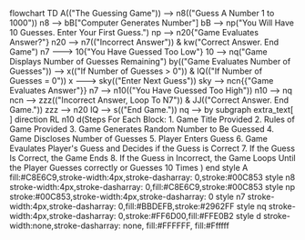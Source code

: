 flowchart TD
    A(("The Guessing Game")) --> n8(("Guess A Number 1 to 1000"))
    n8 --> bB["Computer Generates Number"]
    bB --> np("You Will Have 10 Guesses. Enter Your First Guess.")
    np --> n20{"Game Evaluates Answer?"}
    n20 --> n7(("Incorrect Answer")) & kw("Correct Answer. End Game")
    n7 ---> 10{"You Have Guessed Too Low"}
    10 --> nq("Game Displays Number of Guesses Remaining")
    by(("Game Evaluates Number of Guesses")) --> x(("If Number of Guesses > 0")) & IQ(("If Number of Guesses = 0"))
    x ---> sky(("Enter Next Guess"))
    sky --> ncn{{"Game Evaluates Answer"}}
    n7 --> n10(("You Have Guessed Too High"))
    n10 --> nq
    ncn --> zzz(("Incorrect Answer, Loop To N7")) & JJ(("Correct Answer. End Game."))
    zzz --> n20
    IQ --> s(("End Game."))
    nq --> by
    subgraph extra_text[ ]
    direction RL
    n10
    d(Steps For Each Block: 
     1. Game Title Provided
     2. Rules of Game Provided
     3. Game Generates Random Number to Be Guessed
     4. Game Discloses Number of Guesses
     5. Player Enters Guess
     6. Game Evaulates Player's Guess and Decides if the Guess is Correct
     7. If the Guess Is Correct, the Game Ends
     8. If the Guess in Incorrect, the Game Loops Until the Player Guesses correctly or Guesses 10 Times
     )
    end
    style A fill:#C8E6C9,stroke-width:4px,stroke-dasharray: 0,stroke:#00C853
    style n8 stroke-width:4px,stroke-dasharray: 0,fill:#C8E6C9,stroke:#00C853
    style np stroke:#00C853,stroke-width:4px,stroke-dasharray: 0
    style n7 stroke-width:4px,stroke-dasharray: 0,fill:#BBDEFB,stroke:#2962FF
    style nq stroke-width:4px,stroke-dasharray: 0,stroke:#FF6D00,fill:#FFE0B2
    style d stroke-width:none,stroke-dasharray: none, fill:#FFFFFF, fill:#Ffffff